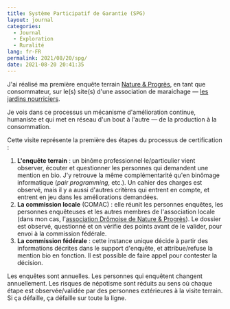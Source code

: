 ```yaml
---
title: Système Participatif de Garantie (SPG)
layout: journal
categories:
  - Journal
  - Exploration
  - Ruralité
lang: fr-FR
permalink: 2021/08/20/spg/
date: 2021-08-20 20:41:35
---
```


J'ai réalisé ma première enquête terrain [Nature & Progrès](https://www.natureetprogres.org/), en tant que consommateur, sur le(s) site(s) d'une association de maraichage — [les jardins nourriciers](https://www.lesjardinsnourriciers.com/).

Je vois dans ce processus un mécanisme d'amélioration continue, humaniste et qui met en réseau d'un bout à l'autre — de la production à la consommation.

Cette visite représente la première des étapes du processus de certification :

1. **L'enquête terrain** : un binôme professionnel‧le/particulier vient observer, écouter et questionner les personnes qui demandent une mention en bio. J'y retrouve la même complémentarité qu'en binômage informatique (_pair programming_, etc.). Un cahier des charges est observé, mais il y a aussi d'autres critères qui entrent en compte, et entrent en jeu dans les améliorations demandées.
2. **La commission locale** (COMAC) : elle réunit les personnes enquêtes, les personnes enquêteuses et les autres membres de l'association locale (dans mon cas, l'[association Drômoise de Nature & Progrès](http://np26.fr/)). Le dossier est observé, questionné et on vérifie des points avant de le valider, pour envoi à la commission fédérale.
3. **La commission fédérale** : cette instance unique décide à partir des informations décrites dans le support d'enquête, et attribue/refuse la mention bio en fonction. Il est possible de faire appel pour contester la décision.

Les enquêtes sont annuelles. Les personnes qui enquêtent changent annuellement. Les risques de népotisme sont réduits au sens où chaque étape est observée/validée par des personnes extérieures à la visite terrain. Si ça défaille, ça défaille sur toute la ligne.

